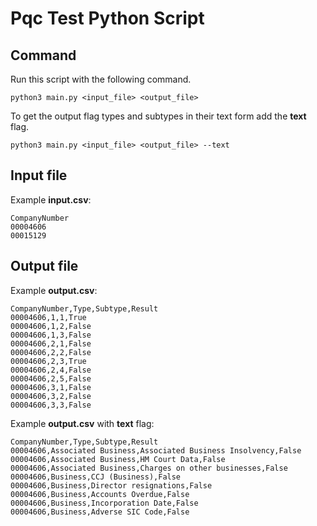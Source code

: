 # Pqc Test Python Script

## Command

Run this script with the following command.

```shell
python3 main.py <input_file> <output_file>
```

To get the output flag types and subtypes in their text form add the **text** flag.

```shell
python3 main.py <input_file> <output_file> --text
```

## Input file

Example **input.csv**:

```csv
CompanyNumber
00004606
00015129
```

## Output file

Example **output.csv**:

```csv
CompanyNumber,Type,Subtype,Result
00004606,1,1,True
00004606,1,2,False
00004606,1,3,False
00004606,2,1,False
00004606,2,2,False
00004606,2,3,True
00004606,2,4,False
00004606,2,5,False
00004606,3,1,False
00004606,3,2,False
00004606,3,3,False
```

Example **output.csv** with **text** flag:

```csv
CompanyNumber,Type,Subtype,Result
00004606,Associated Business,Associated Business Insolvency,False
00004606,Associated Business,HM Court Data,False
00004606,Associated Business,Charges on other businesses,False
00004606,Business,CCJ (Business),False
00004606,Business,Director resignations,False
00004606,Business,Accounts Overdue,False
00004606,Business,Incorporation Date,False
00004606,Business,Adverse SIC Code,False
```
